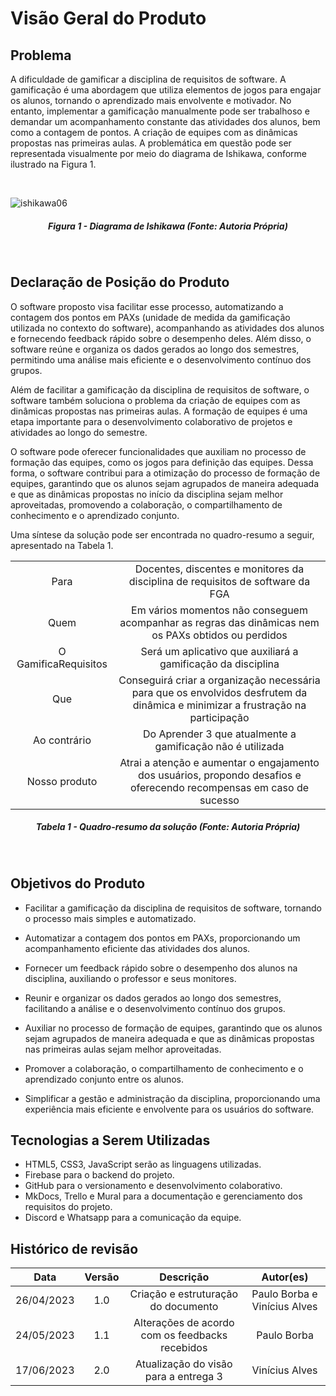 # Visão Geral do Produto

## Problema

A dificuldade de gamificar a disciplina de requisitos de software. A gamificação é uma abordagem que utiliza elementos de jogos para engajar os alunos, tornando o aprendizado mais envolvente e motivador. No entanto, implementar a gamificação manualmente pode ser trabalhoso e demandar um acompanhamento constante das atividades dos alunos, bem como a contagem de pontos. A criação de equipes com as dinâmicas propostas nas primeiras aulas. A problemática em questão pode ser representada visualmente por meio do diagrama de Ishikawa, conforme ilustrado na Figura 1.

<br>

![ishikawa06](https://user-images.githubusercontent.com/77307847/234924414-73053063-3eda-4602-a5e2-be64f3cc679d.png)

<div align="center">
    <h5 class="text-center">Figura 1 - Diagrama de Ishikawa (Fonte: Autoria Própria)</h5>
</div>
<br>

## Declaração de Posição do Produto

O software proposto visa facilitar esse processo, automatizando a contagem dos pontos em PAXs (unidade de medida da gamificação utilizada no contexto do software), acompanhando as atividades dos alunos e fornecendo feedback rápido sobre o desempenho deles. Além disso, o software reúne e organiza os dados gerados ao longo dos semestres, permitindo uma análise mais eficiente e o desenvolvimento contínuo dos grupos.

Além de facilitar a gamificação da disciplina de requisitos de software, o software também soluciona o problema da criação de equipes com as dinâmicas propostas nas primeiras aulas. A formação de equipes é uma etapa importante para o desenvolvimento colaborativo de projetos e atividades ao longo do semestre.

O software pode oferecer funcionalidades que auxiliam no processo de formação das equipes, como os jogos para definição das equipes. Dessa forma, o software contribui para a otimização do processo de formação de equipes, garantindo que os alunos sejam agrupados de maneira adequada e que as dinâmicas propostas no início da disciplina sejam melhor aproveitadas, promovendo a colaboração, o compartilhamento de conhecimento e o aprendizado conjunto.

Uma síntese da solução pode ser encontrada no quadro-resumo a seguir, apresentado na Tabela 1.
  
|                      |                                                                                                                                 |
| :------------------: | :-----------------------------------------------------------------------------------------------------------------------------: |
|         Para         | Docentes, discentes e monitores da disciplina de requisitos de software da FGA                                                  |
|         Quem         | Em vários momentos não conseguem acompanhar as regras das dinâmicas nem os  PAXs obtidos ou perdidos                            | 
| O GamificaRequisitos | Será um aplicativo que auxiliará a gamificação da disciplina                                                                    |
|         Que          | Conseguirá criar a organização necessária para que os envolvidos desfrutem da dinâmica e minimizar a frustração na participação |
|     Ao contrário     | Do Aprender 3 que atualmente a gamificação não é utilizada                                                                      |
|     Nosso produto    | Atrai a atenção e aumentar o engajamento dos usuários, propondo desafios e oferecendo recompensas em caso de sucesso            |
<div align="center">
    <h5 class="text-center">Tabela 1 - Quadro-resumo da solução (Fonte: Autoria Própria)</h5>
</div>

<br>

## Objetivos do Produto

- Facilitar a gamificação da disciplina de requisitos de software, tornando o processo mais simples e automatizado.

- Automatizar a contagem dos pontos em PAXs, proporcionando um acompanhamento eficiente das atividades dos alunos.

- Fornecer um feedback rápido sobre o desempenho dos alunos na disciplina, auxiliando o professor e seus monitores.

- Reunir e organizar os dados gerados ao longo dos semestres, facilitando a análise e o desenvolvimento contínuo dos grupos.

- Auxiliar no processo de formação de equipes, garantindo que os alunos sejam agrupados de maneira adequada e que as dinâmicas propostas nas primeiras aulas sejam melhor aproveitadas.

- Promover a colaboração, o compartilhamento de conhecimento e o aprendizado conjunto entre os alunos.

- Simplificar a gestão e administração da disciplina, proporcionando uma experiência mais eficiente e envolvente para os usuários do software.

## Tecnologias a Serem Utilizadas

- HTML5, CSS3, JavaScript serão as linguagens utilizadas.
- Firebase para o backend do projeto.
- GitHub para o versionamento e desenvolvimento colaborativo.
- MkDocs, Trello e Mural para a documentação e gerenciamento dos requisitos do projeto.
- Discord e Whatsapp para a comunicação da equipe.

## Histórico de revisão

|  Data | Versão | Descrição | Autor(es) |
| :--------: | :----: | :---------------------------------: | :---------: |
| 26/04/2023 |  1.0   | Criação e estruturação do documento | Paulo Borba e Vinícius Alves |
| 24/05/2023 |  1.1   | Alterações de acordo com os feedbacks recebidos | Paulo Borba |
| 17/06/2023 |  2.0   | Atualização do visão para a entrega 3 | Vinícius Alves |